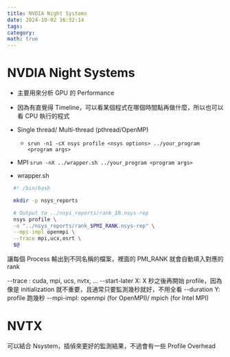 ```yaml
---
title: NVDIA Night Systems
date: 2024-10-02 16:52:14
tags:
category:
math: true
---
```


# NVDIA Night Systems

- 主要用來分析 GPU 的 Performance
- 因為有直覺得 Timeline，可以看某個程式在哪個時間點再做什麼，所以也可以看 CPU 執行的程式
- Single thread/ Multi-thread (pthread/OpenMP)
  - `srun -n1 -cX nsys profile <nsys options> ../your_program <program args>`
- MPI
  `srun -nX ../wrapper.sh ../your_program <program args>`

- wrapper.sh

```sh
  #! /bin/bash

  mkdir -p nsys_reports

  # Output to ../nsys_reports/rank_$N.nsys-rep
  nsys profile \
  -o "../nsys_reports/rank_$PMI_RANK.nsys-rep" \
  --mpi-impl openmpi \
  --trace mpi,ucx,osrt \
  $@
```

讓每個 Process 輸出到不同名稱的檔案，裡面的 PMI_RANK 就會自動填入對應的 rank

--trace <events>: cuda, mpi, ucs, nvtx, ...
--start-later X: X 秒之後再開始 profile，因為像是 initialization 就不重要，且通常只要監測幾秒就好，不用全看
--duration Y: profile 跑幾秒
--mpi-impl: openmpi (for OpenMPI)/ mpich (for Intel MPI)

# NVTX

可以結合 Nsystem，插偵來更好的監測結果，不過會有一些 Profile Overhead
